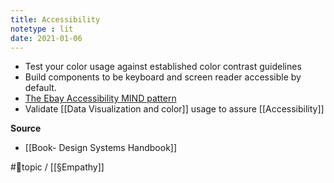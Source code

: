 ```yaml
---
title: Accessibility
notetype : lit
date: 2021-01-06
---
```


- Test your color usage against established color contrast guidelines 
- Build components to be keyboard and screen reader accessible by default. 
- [The Ebay Accessibility MIND pattern](https://ebay.gitbook.io/mindpatterns/)
- Validate [[Data Visualization and color]] usage to assure [[Accessibility]]

**Source**
- [[Book- Design Systems Handbook]]

#🌲topic / [[§Empathy]] 